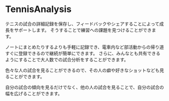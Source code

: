 # TennisAnalysis

テニスの試合の詳細記録を保存し、フィードバックやシェアすることによって成長をサポートします。
そうすることで練習への課題を見つけることができます。

ノートにまとめたりするよりも手軽に記録でき、電車内など部活動からの帰り道すぐに登録できるので継続が簡単にできます。
さらに、みんなとも共有できるようにすることで大人数での試合分析をすることができます。

色々な人の試合を見ることができるので、その人の癖や好きなショットなども見ることができます。

自分の試合の傾向を見るだけでなく、他の人の試合を見ることで、自分の試合の幅を広げることができます。


